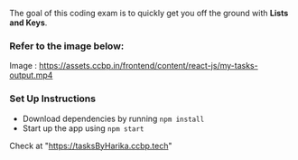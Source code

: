 The goal of this coding exam is to quickly get you off the ground with **Lists and Keys**.

### Refer to the image below:

Image : https://assets.ccbp.in/frontend/content/react-js/my-tasks-output.mp4

### Set Up Instructions

- Download dependencies by running `npm install`
- Start up the app using `npm start`

Check at "https://tasksByHarika.ccbp.tech"

